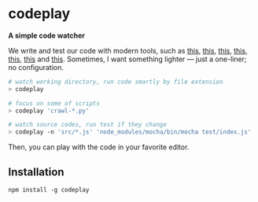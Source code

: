 # codeplay

**A simple code watcher**

We write and test our code with modern tools, such as [this](https://github.com/gulpjs/gulp), [this](http://gruntjs.com/sample-gruntfile), [this](https://github.com/brunch/brunch/blob/master/docs/config.md), [this](https://github.com/facebook/fb-flo), [this](https://atom.io/packages/build), [this](http://sublime-text-unofficial-documentation.readthedocs.org/en/latest/reference/build_systems/configuration.html) and [this](https://www.jetbrains.com/idea/help/creating-and-editing-run-debug-configurations.html). Sometimes, I want something lighter — just a one-liner; no configuration.

```bash
# watch working directory, run code smartly by file extension
> codeplay

# focus on some of scripts
> codeplay 'crawl-*.py'

# watch source codes, run test if they change
> codeplay -n 'src/*.js' 'node_modules/mocha/bin/mocha test/index.js'
```
Then, you can play with the code in your favorite editor.

## Installation

```
npm install -g codeplay
```
